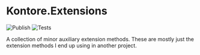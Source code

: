 # Kontore.Extensions
![Publish](https://github.com/Kontore/FireBitmap/actions/workflows/publish.yml/badge.svg)
![Tests](https://github.com/Kontore/FireBitmap/actions/workflows/tests.yml/badge.svg)

A collection of minor auxiliary extension methods. These are mostly just the extension methods I end up using in another project.
